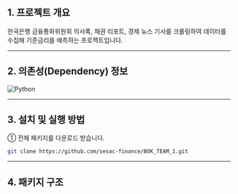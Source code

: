 ## 1. 프로젝트 개요
한국은행 금융통화위원회 의사록, 채권 리포트, 경제 뉴스 기사를 크롤링하여 데이터를 수집해 기준금리를 예측하는 프로젝트입니다.

---

## 2. 의존성(Dependency) 정보

![Python](https://img.shields.io/badge/Python-3.9.13-brightgreen)

---

## 3. 설치 및 실행 방법

① 전체 패키지를 다운로드 받습니다.

```bash
git clone https://github.com/sesac-finance/BOK_TEAM_1.git
```

---

## 4. 패키지 구조
